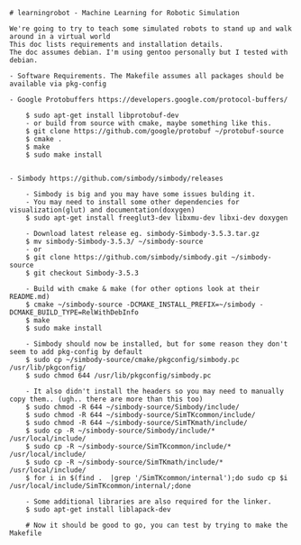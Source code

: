     # learningrobot - Machine Learning for Robotic Simulation

    We're going to try to teach some simulated robots to stand up and walk around in a virtual world
    This doc lists requirements and installation details.
    The doc assumes debian. I'm using gentoo personally but I tested with debian.

    - Software Requirements. The Makefile assumes all packages should be available via pkg-config

    - Google Protobuffers https://developers.google.com/protocol-buffers/

        $ sudo apt-get install libprotobuf-dev
        - or build from source with cmake, maybe something like this.
        $ git clone https://github.com/google/protobuf ~/protobuf-source
        $ cmake .
        $ make 
        $ sudo make install


    - Simbody https://github.com/simbody/simbody/releases

        - Simbody is big and you may have some issues bulding it.
        - You may need to install some other dependencies for visualization(glut) and documentation(doxygen)
        $ sudo apt-get install freeglut3-dev libxmu-dev libxi-dev doxygen

        - Download latest release eg. simbody-Simbody-3.5.3.tar.gz
        $ mv simbody-Simbody-3.5.3/ ~/simbody-source
        - or 
        $ git clone https://github.com/simbody/simbody.git ~/simbody-source
        $ git checkout Simbody-3.5.3

        - Build with cmake & make (for other options look at their README.md)
        $ cmake ~/simbody-source -DCMAKE_INSTALL_PREFIX=~/simbody -DCMAKE_BUILD_TYPE=RelWithDebInfo
        $ make 
        $ sudo make install

        - Simbody should now be installed, but for some reason they don't seem to add pkg-config by default
        $ sudo cp ~/simbody-source/cmake/pkgconfig/simbody.pc /usr/lib/pkgconfig/
        $ sudo chmod 644 /usr/lib/pkgconfig/simbody.pc

        - It also didn't install the headers so you may need to manually copy them.. (ugh.. there are more than this too)
        $ sudo chmod -R 644 ~/simbody-source/Simbody/include/
        $ sudo chmod -R 644 ~/simbody-source/SimTKcommon/include/
        $ sudo chmod -R 644 ~/simbody-source/SimTKmath/include/
        $ sudo cp -R ~/simbody-source/Simbody/include/* /usr/local/include/
        $ sudo cp -R ~/simbody-source/SimTKcommon/include/* /usr/local/include/
        $ sudo cp -R ~/simbody-source/SimTKmath/include/* /usr/local/include/
        $ for i in $(find .  |grep '/SimTKcommon/internal');do sudo cp $i /usr/local/include/SimTKcommon/internal/;done

        - Some additional libraries are also required for the linker.
        $ sudo apt-get install liblapack-dev

        # Now it should be good to go, you can test by trying to make the Makefile

